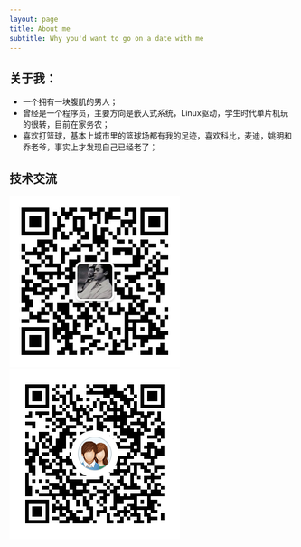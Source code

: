 ```yaml
---
layout: page
title: About me
subtitle: Why you'd want to go on a date with me
---
```


## 关于我：
- 一个拥有一块腹肌的男人；
- 曾经是一个程序员，主要方向是嵌入式系统，Linux驱动，学生时代单片机玩的很转，目前在家务农；
- 喜欢打篮球，基本上城市里的篮球场都有我的足迹，喜欢科比，麦迪，姚明和乔老爷，事实上才发现自己已经老了；

## 技术交流
![微信二维码](/img/微信二维码.png) ![技术交流群](/img/嵌入式技术交流群二维码.png)

